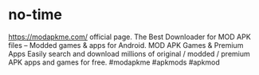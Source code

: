 # no-time
https://modapkme.com/ official page. The Best Downloader for MOD APK files – Modded games &amp; apps for Android. MOD APK Games &amp; Premium Apps Easily search and download millions of original / modded / premium APK apps and games for free. #modapkme #apkmods #apkmod 
